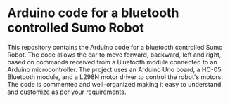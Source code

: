 # Arduino code for a bluetooth controlled Sumo Robot

This repository contains the Arduino code for a bluetooth controlled Sumo Robot. The code allows the car to move forward, backward, left and right, based on commands received from a Bluetooth module connected to an Arduino microcontroller. The project uses an Arduino Uno board, a HC-05 Bluetooth module, and a L298N motor driver to control the robot's motors. The code is commented and well-organized making it easy to understand and customize as per your requirements.
